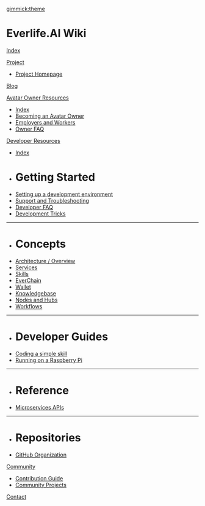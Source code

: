 [gimmick:theme](cerulean)

# Everlife.AI Wiki

[Index](index.md)

[Project]()		

 * [Project Homepage](http://everlife.ai)	

[Blog](https://medium.com/everlife-ai)		

[Avatar Owner Resources]()		

 * [Index](docs/owner-resources/owner-index.md)
 * [Becoming an Avatar Owner](docs/owner-resources/becoming-an-owner.md)	
 * [Employers and Workers](docs/owner-resources/employers-workers.md)	
 * [Owner FAQ](docs/owner-resources/owner-faq.md)

[Developer Resources]()	
	
 * [Index](docs/developer-resources/dev-index.md)	
 * # Getting Started	
 * [Setting up a development environment](docs/developer-resources/getting-started/dev-setup.md)
 * [Support and Troubleshooting](docs/developer-resources/getting-started/dev-support.md)
 * [Developer FAQ](docs/developer-resources/getting-started/dev-faq.md)
 * [Development Tricks](docs/developer-resources/getting-started/dev-tricks.md)
 - - - -
 * # Concepts
 * [Architecture / Overview](docs/developer-resources/concepts/architecture.md)
 * [Services](docs/developer-resources/concepts/avatar-services.md)
 * [Skills](docs/developer-resources/concepts/avatar-skills.md)
 * [EverChain](docs/developer-resources/concepts/everchain.md)
 * [Wallet](docs/developer-resources/concepts/avatar-wallet.md)
 * [Knowledgebase](docs/developer-resources/concepts/avatar-kb.md)
 * [Nodes and Hubs](docs/developer-resources/concepts/nodes-hubs.md)
 * [Workflows](docs/developer-resources/concepts/workflows.md)
 - - - -
 * # Developer Guides	
 * [Coding a simple skill](docs/developer-resources/dev-guides/coding-a-skill/coding-a-skill.md)
 * [Running on a Raspberry Pi](docs/developer-resources/dev-guides/guide-raspberrypi.md)
 - - - -
 * # Reference	
 * [Microservices APIs](docs/developer-resources/reference/microservices.md)
 - - - -
 * # Repositories
 * [GitHub Organization](https://github.com/everlifeai)	

[Community]()

 * [Contribution Guide](docs/developer-resources/contribution/contribution.md)	
 * [Community Projects](docs/developer-resources/community/projects.md)	

[Contact](docs/contact.md)

<!-- Note: When updating the index also update the correspoding helper pages `dev-index.md` and `owner-index.md` -->

